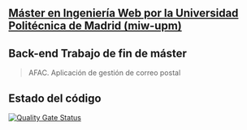 ## [Máster en Ingeniería Web por la Universidad Politécnica de Madrid (miw-upm)](http://miw.etsisi.upm.es)

## Back-end Trabajo de fin de máster

> AFAC. Aplicación de gestión de correo postal
## Estado del código
[![Quality Gate Status](https://sonarcloud.io/api/project_badges/measure?project=claveblanca_afac-tfm&metric=alert_status)](https://sonarcloud.io/summary/new_code?id=claveblanca_afac-tfm)
